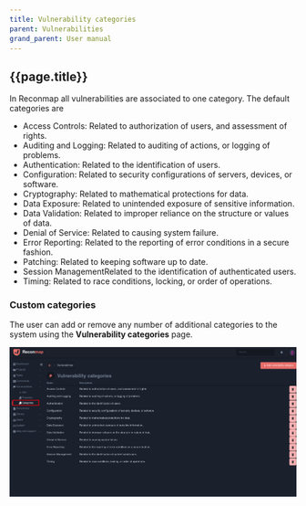 ```yaml
---
title: Vulnerability categories
parent: Vulnerabilities
grand_parent: User manual
---
```


## {{page.title}}

In Reconmap all vulnerabilities are associated to one category. The default categories are

* Access Controls: Related to authorization of users, and assessment of rights.
* Auditing and Logging: Related to auditing of actions, or logging of problems.
* Authentication: Related to the identification of users.
* Configuration: Related to security configurations of servers, devices, or software.
* Cryptography: Related to mathematical protections for data.
* Data Exposure: Related to unintended exposure of sensitive information.
* Data Validation: Related to improper reliance on the structure or values of data.
* Denial of Service: Related to causing system failure.
* Error Reporting: Related to the reporting of error conditions in a secure fashion.
* Patching: Related to keeping software up to date.
* Session ManagementRelated to the identification of authenticated users.
* Timing: Related to race conditions, locking, or order of operations.

### Custom categories

The user can add or remove any number of additional categories to the system using the **Vulnerability categories** page.

![Vulnerability categories](/images/screenshots/vulnerabilities-categories.png)
